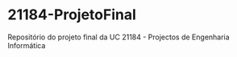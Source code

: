 # 21184-ProjetoFinal
Repositório do projeto final da UC 21184 - Projectos de Engenharia Informática
